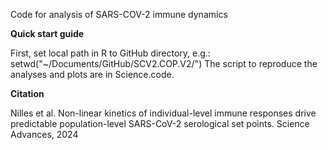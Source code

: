 Code for analysis of SARS-COV-2 immune dynamics

**Quick start guide**

First, set local path in R to GitHub directory, e.g.: setwd("~/Documents/GitHub/SCV2.COP.V2/") The script to reproduce the analyses and plots are in Science.code.

**Citation**

Nilles et al. Non-linear kinetics of individual-level immune responses drive predictable population-level SARS-CoV-2 serological set points.  Science Advances, 2024
